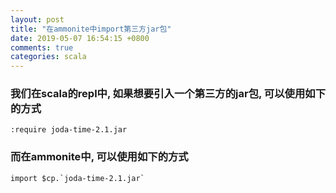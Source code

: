 ```yaml
---
layout: post
title: "在ammonite中import第三方jar包"
date: 2019-05-07 16:54:15 +0800
comments: true
categories: scala 
---
```

### 我们在scala的repl中, 如果想要引入一个第三方的jar包, 可以使用如下的方式
```
:require joda-time-2.1.jar
```

### 而在ammonite中, 可以使用如下的方式
```
import $cp.`joda-time-2.1.jar`
```
